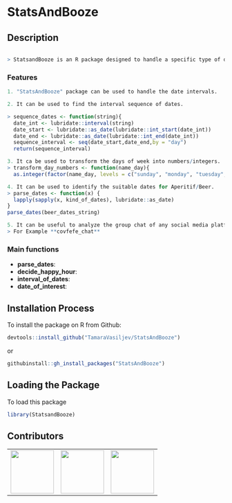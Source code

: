 # StatsAndBooze

## Description

``` r

> StatsandBooze is an R package designed to handle a specific type of data where the list of authors is associated with the dates. It can be used to find the appropriate date for Happy Hours with the given list. It can be used to handle jointly the available dates from each author. This package allows to specify days of the week instead of numeric dates. This package is more useful for the handling of time and date intervals.

```

### Features
``` r
1. "StatsAndBooze" package can be used to handle the date intervals.

2. It can be used to find the interval sequence of dates.

> sequence_dates <- function(string){
  date_int <- lubridate::interval(string)
  date_start <- lubridate::as_date(lubridate::int_start(date_int))
  date_end <- lubridate::as_date(lubridate::int_end(date_int))
  sequence_interval <- seq(date_start,date_end,by = "day")
  return(sequence_interval)

3. It ca be used to transform the days of week into numbers/integers.
> transform_day_numbers <- function(name_day){
  as.integer(factor(name_day, levels = c("sunday", "monday", "tuesday", "wednesday", "thursday", "friday", "saturday"), ordered = TRUE))

4. It can be used to identify the suitable dates for Aperitif/Beer.
> parse_dates <- function(x) {
  lapply(sapply(x, kind_of_dates), lubridate::as_date)
}
parse_dates(beer_dates_string)

5. It can be useful to analyze the group chat of any social media platform.
> For Example **covfefe_chat**
```

### Main functions

* **parse_dates**:
* **decide_happy_hour**:
* **interval_of_dates**:
* **date_of_interest**: 


## Installation Process

To install the package on R from Github:

``` r
devtools::install_github("TamaraVasiljev/StatsAndBooze")
```
or

``` r
githubinstall::gh_install_packages("StatsAndBooze")
```

## Loading the Package
To load this package

``` r
library(StatsandBooze)
```



## Contributors
<!-- ALL-CONTRIBUTORS-LIST:START - Do not remove or modify this section -->
<!-- prettier-ignore-start -->
<!-- markdownlint-disable -->

<table>
<tr>
<td align="center">
<a href="https://github.com/TamaraVasiljev">
<img src="https://avatars.githubusercontent.com/u/129077304?v=4" width="100px;" alt=""/>
</a><br>
</td>
<td align="center">
<a href="https://github.com/ValentinaZangirolami">
<img src="https://avatars.githubusercontent.com/u/78240304?v=4" width="100px;" alt=""/>
</a><br>
</td>
<td align="center">
<a href="https://github.com/MuhammadAmirSaeed66">
<img src="https://avatars.githubusercontent.com/u/129077378?v=4" width="100px;" alt=""/>
</a><br>
</td>
</tr>
</table>
